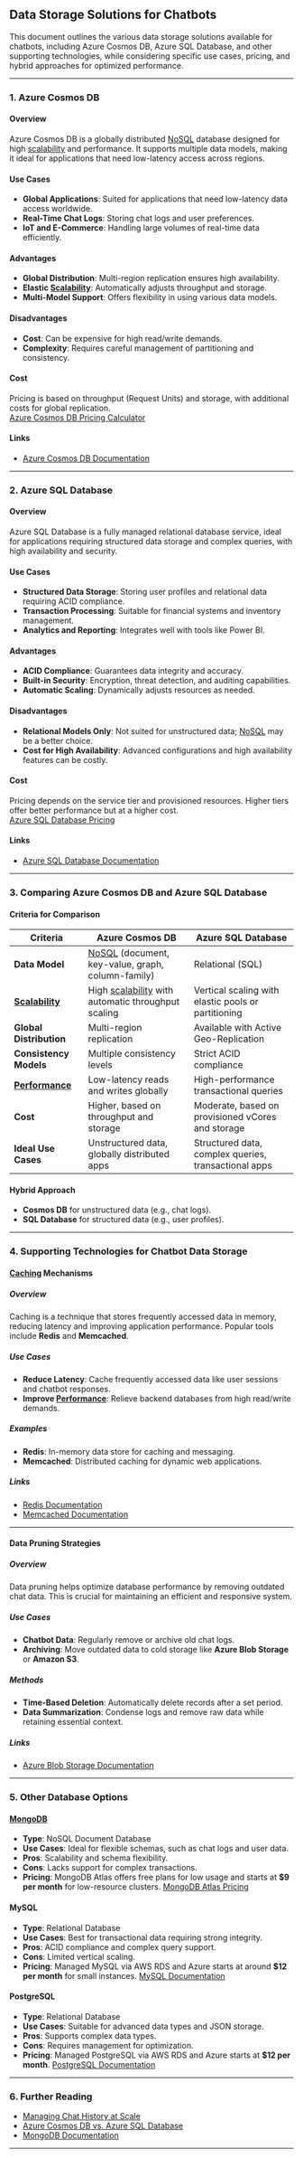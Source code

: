 ## **Data Storage Solutions for Chatbots**

This document outlines the various data storage solutions available for chatbots, including Azure Cosmos DB, Azure SQL Database, and other supporting technologies, while considering specific use cases, pricing, and hybrid approaches for optimized performance.

---

### **1. Azure Cosmos DB**

#### **Overview**

Azure Cosmos DB is a globally distributed [NoSQL](Data_science_lab/dsl_chatbot_devops/docs/Databases/Azure/Azure_NoSQL_Databases.md) database designed for high [scalability](../Containerization_and_Deployment/Scalability) and performance. It supports multiple data models, making it ideal for applications that need low-latency access across regions.

#### **Use Cases**

- **Global Applications**: Suited for applications that need low-latency data access worldwide.
- **Real-Time Chat Logs**: Storing chat logs and user preferences.
- **IoT and E-Commerce**: Handling large volumes of real-time data efficiently.

#### **Advantages**

- **Global Distribution**: Multi-region replication ensures high availability.
- **Elastic [Scalability](../Containerization_and_Deployment/Scalability)**: Automatically adjusts throughput and storage.
- **Multi-Model Support**: Offers flexibility in using various data models.

#### **Disadvantages**

- **Cost**: Can be expensive for high read/write demands.
- **Complexity**: Requires careful management of partitioning and consistency.

#### **Cost**

Pricing is based on throughput (Request Units) and storage, with additional costs for global replication.  
[Azure Cosmos DB Pricing Calculator](https://azure.microsoft.com/en-us/pricing/details/cosmos-db/)

#### **Links**

- [Azure Cosmos DB Documentation](https://learn.microsoft.com/en-us/azure/cosmos-db/introduction)

---

### **2. Azure SQL Database**

#### **Overview**

Azure SQL Database is a fully managed relational database service, ideal for applications requiring structured data storage and complex queries, with high availability and security.

#### **Use Cases**

- **Structured Data Storage**: Storing user profiles and relational data requiring ACID compliance.
- **Transaction Processing**: Suitable for financial systems and inventory management.
- **Analytics and Reporting**: Integrates well with tools like Power BI.

#### **Advantages**

- **ACID Compliance**: Guarantees data integrity and accuracy.
- **Built-in Security**: Encryption, threat detection, and auditing capabilities.
- **Automatic Scaling**: Dynamically adjusts resources as needed.

#### **Disadvantages**

- **Relational Models Only**: Not suited for unstructured data; [NoSQL](Data_science_lab/dsl_chatbot_devops/docs/Databases/Azure/Azure_NoSQL_Databases.md) may be a better choice.
- **Cost for High Availability**: Advanced configurations and high availability features can be costly.

#### **Cost**

Pricing depends on the service tier and provisioned resources. Higher tiers offer better performance but at a higher cost.  
[Azure SQL Database Pricing](https://azure.microsoft.com/en-us/pricing/details/sql-database/)

#### **Links**

- [Azure SQL Database Documentation](https://learn.microsoft.com/en-us/azure/azure-sql/)

---

### **3. Comparing Azure Cosmos DB and Azure SQL Database**

#### **Criteria for Comparison**

|**Criteria**|**Azure Cosmos DB**|**Azure SQL Database**|
|---|---|---|
|**Data Model**|[NoSQL](Data_science_lab/dsl_chatbot_devops/docs/Databases/Azure/Azure_NoSQL_Databases.md) (document, key-value, graph, column-family)|Relational (SQL)|
|**[Scalability](../Containerization_and_Deployment/Scalability)**|High [scalability](../Containerization_and_Deployment/Scalability) with automatic throughput scaling|Vertical scaling with elastic pools or partitioning|
|**Global Distribution**|Multi-region replication|Available with Active Geo-Replication|
|**Consistency Models**|Multiple consistency levels|Strict ACID compliance|
|**[Performance](Data_science_lab/dsl_chatbot_devops/docs/Databases/Performance_Optimization_and_Caching.md)**|Low-latency reads and writes globally|High-performance transactional queries|
|**Cost**|Higher, based on throughput and storage|Moderate, based on provisioned vCores and storage|
|**Ideal Use Cases**|Unstructured data, globally distributed apps|Structured data, complex queries, transactional apps|

#### **Hybrid Approach**

- **Cosmos DB** for unstructured data (e.g., chat logs).
- **SQL Database** for structured data (e.g., user profiles).

---

### **4. Supporting Technologies for Chatbot Data Storage**

#### **[Caching](Data_science_lab/dsl_chatbot_devops/docs/Databases/Performance_Optimization_and_Caching.md) Mechanisms**

##### **Overview**

Caching is a technique that stores frequently accessed data in memory, reducing latency and improving application performance. Popular tools include **Redis** and **Memcached**.

##### **Use Cases**

- **Reduce Latency**: Cache frequently accessed data like user sessions and chatbot responses.
- **Improve [Performance](Data_science_lab/dsl_chatbot_devops/docs/Databases/Performance_Optimization_and_Caching.md)**: Relieve backend databases from high read/write demands.

##### **Examples**

- **Redis**: In-memory data store for caching and messaging.
- **Memcached**: Distributed caching for dynamic web applications.

##### **Links**

- [Redis Documentation](https://redis.io/documentation)
- [Memcached Documentation](https://memcached.org/)

---

#### **Data Pruning Strategies**

##### **Overview**

Data pruning helps optimize database performance by removing outdated chat data. This is crucial for maintaining an efficient and responsive system.

##### **Use Cases**

- **Chatbot Data**: Regularly remove or archive old chat logs.
- **Archiving**: Move outdated data to cold storage like **Azure Blob Storage** or **Amazon S3**.

##### **Methods**

- **Time-Based Deletion**: Automatically delete records after a set period.
- **Data Summarization**: Condense logs and remove raw data while retaining essential context.

##### **Links**

- [Azure Blob Storage Documentation](https://learn.microsoft.com/en-us/azure/storage/blobs/)

---

### **5. Other Database Options**

#### **[MongoDB](Data_science_lab/dsl_chatbot_devops/docs/Databases/NonAzure/MongoDB_Overview.md)**

- **Type**: NoSQL Document Database
- **Use Cases**: Ideal for flexible schemas, such as chat logs and user data.
- **Pros**: Scalability and schema flexibility.
- **Cons**: Lacks support for complex transactions.
- **Pricing**: MongoDB Atlas offers free plans for low usage and starts at **$9 per month** for low-resource clusters. [MongoDB Atlas Pricing](https://www.mongodb.com/pricing)

#### **MySQL**

- **Type**: Relational Database
- **Use Cases**: Best for transactional data requiring strong integrity.
- **Pros**: ACID compliance and complex query support.
- **Cons**: Limited vertical scaling.
- **Pricing**: Managed MySQL via AWS RDS and Azure starts at around **$12 per month** for small instances. [MySQL Documentation](https://dev.mysql.com/doc/)

#### **PostgreSQL**

- **Type**: Relational Database
- **Use Cases**: Suitable for advanced data types and JSON storage.
- **Pros**: Supports complex data types.
- **Cons**: Requires management for optimization.
- **Pricing**: Managed PostgreSQL via AWS RDS and Azure starts at **$12 per month**. [PostgreSQL Documentation](https://www.postgresql.org/docs/)

---

### **6. Further Reading**

- [Managing Chat History at Scale](https://community.aws/content/2j9daS4A39fteekgv9t1Hty11Qy/managing-chat-history-at-scale-in-generative-ai-chatbots)
- [Azure Cosmos DB vs. Azure SQL Database](https://learn.microsoft.com/en-us/azure/cosmos-db/compare-azure-sql)
- [MongoDB Documentation](https://www.mongodb.com/pricing)

---
